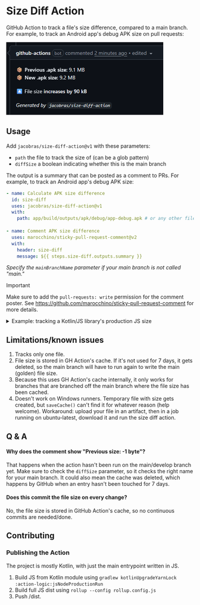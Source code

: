 # Size Diff Action

GitHub Action to track a file's size difference, compared to a main branch. For example, to track an Android
app's debug APK size on pull requests:

![](docs/screenshot.png)

## Usage

Add `jacobras/size-diff-action@v1` with these parameters:

* `path` the file to track the size of (can be a glob pattern)
* `diffSize` a boolean indicating whether this is the main branch

The output is a summary that can be posted as a comment to PRs. For example, to track an Android app's debug APK size:

```yml
- name: Calculate APK size difference
  id: size-diff
  uses: jacobras/size-diff-action@v1
  with:
    path: app/build/outputs/apk/debug/app-debug.apk # or any other file, as long as it exists

- name: Comment APK size difference
  uses: marocchino/sticky-pull-request-comment@v2
  with:
    header: size-diff
    message: ${{ steps.size-diff.outputs.summary }}
```

_Specify the `mainBranchName` parameter if your main branch is not called "main."_

> [!IMPORTANT]
> Make sure to add the `pull-requests: write` permission for the comment poster.
> See https://github.com/marocchino/sticky-pull-request-comment for more details.

<details>
<summary>Example: tracking a Kotlin/JS library's production JS size</summary>

```yml
- name: Build production JS file for size comparison
  run: ./gradlew compileProductionExecutableKotlinJs

- name: Calculate JS size difference
  id: size-diff
  uses: jacobras/size-diff-action@v1
  with:
    path: build/js/packages/composeApp/kotlin/Human-Readable.js
    mainBranchName: main # only needed if not "main"

- name: Comment JS size difference
  uses: marocchino/sticky-pull-request-comment@v2
  with:
    header: size-diff
    message: ${{ steps.size-diff.outputs.summary }}
```

</details>

## Limitations/known issues

1. Tracks only one file.
2. File size is stored in GH Action's cache. If it's not used for 7 days, it gets deleted, so the main branch will have
   to run again to write the main (golden) file size.
3. Because this uses GH Action's cache internally, it only works for branches that are branched off the main branch
   where the file size has been cached.
4. Doesn't work on Windows runners. Temporary file with size gets created, but `saveCache()` can't find it for whatever
   reason (help welcome). Workaround: upload your file in an artifact, then in a job running on ubuntu-latest, download
   it and run the size diff action.

## Q & A

#### Why does the comment show "Previous size: -1 byte"?

That happens when the action hasn't been run on the main/develop branch yet. Make sure to check the `diffSize`
parameter, so it checks the right name for your main branch. It could also mean the cache was deleted, which happens
by GitHub when an entry hasn't been touched for 7 days.

#### Does this commit the file size on every change?

No, the file size is stored in GitHub Action's cache, so no continuous commits are needed/done.

## Contributing

### Publishing the Action

The project is mostly Kotlin, with just the main entrypoint written in JS.

1. Build JS from Kotlin module using `gradlew kotlinUpgradeYarnLock :action-logic:jsNodeProductionRun`
2. Build full JS dist using `rollup --config rollup.config.js`
3. Push /dist.
